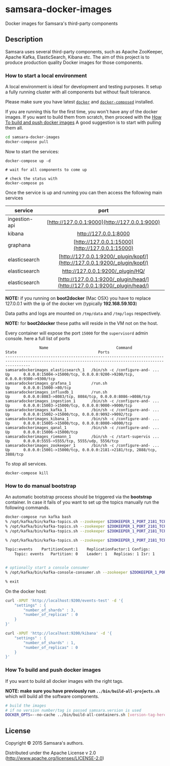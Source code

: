 # samsara-docker-images

Docker images for Samsara's third-party components

## Description

Samsara uses several third-party components, such as Apache ZooKeeper,
Apache Kafka, ElasticSearch, Kibana etc.
The aim of this project is to produce production quality Docker images
for those components.

### How to start a local environment

A local environment is ideal for development and testing purposes.
It setup a fully running cluster with all components but without
fault tolerance.

Please make sure you have latest [`docker`](https://docs.docker.com/)
and [`docker-composed`](https://docs.docker.com/compose/install/)
installed.

If you are running this for the first time, you won't have any
of the docker images. If you want to build them from scratch, then proceed
with the [How To build and push docker images](#how-to-build-and-push-docker-images)
A good suggestion is to start with pulling them all.

```bash
cd samsara-docker-images
docker-compose pull
```

Now to start the services:

```
docker-compose up -d

# wait for all components to come up

# check the status with
docker-compose ps

```

Once the service is up and running you can then access
the following main services

| service       |               port                               |
|---------------|:------------------------------------------------:|
| ingestion-api | [http://127.0.0.1:9000](http://127.0.0.1:9000)   |
| kibana        | [http://127.0.0.1:8000 ](http://127.0.0.1:8000)  |
| graphana	| [http://127.0.0.1:15000](http://127.0.0.1:15000) |
| elasticsearch | [http://127.0.0.1:9200/_plugin/kopf/](http://127.0.0.1:9200/_plugin/kopf/) |
| elasticsearch | [http://127.0.0.1:9200/_plugin/HQ/  ](http://127.0.0.1:9200/_plugin/HQ/  ) |
| elasticsearch | [http://127.0.0.1:9200/_plugin/head/](http://127.0.0.1:9200/_plugin/head/) |

**NOTE:** if you running on **boot2docker** (Mac OSX) you have to
replace 127.0.0.1 with the ip of the docker vm (typically **192.168.59.103**)

Data paths and logs are mounted on `/tmp/data` and `/tmp/logs` respectively.

**NOTE:** for **boot2docker** these paths will reside in the VM not on the host.


Every container will expose the port `15000` for the `supervisord` admin console.
here a full list of ports

```
               Name                              Command               State                                    Ports
-------------------------------------------------------------------------------------------------------------------------------------------------------
samsaradockerimages_elasticsearch_1   /bin/sh -c /configure-and- ...   Up      0.0.0.0:15004->15000/tcp, 0.0.0.0:9200->9200/tcp, 0.0.0.0:9300->9300/tcp
samsaradockerimages_grafana_1         /run.sh                          Up      0.0.0.0:15000->80/tcp
samsaradockerimages_influxdb_1        /run.sh                          Up      0.0.0.0:8083->8083/tcp, 8084/tcp, 0.0.0.0:8086->8086/tcp
samsaradockerimages_ingestion_1       /bin/sh -c /configure-and- ...   Up      0.0.0.0:15003->15000/tcp, 0.0.0.0:9000->9000/tcp
samsaradockerimages_kafka_1           /bin/sh -c /configure-and- ...   Up      0.0.0.0:15002->15000/tcp, 0.0.0.0:9092->9092/tcp
samsaradockerimages_kibana_1          /bin/sh -c /configure-and- ...   Up      0.0.0.0:15005->15000/tcp, 0.0.0.0:8000->8000/tcp
samsaradockerimages_qanal_1           /bin/sh -c /configure-and- ...   Up      0.0.0.0:15006->15000/tcp
samsaradockerimages_riemann_1         /bin/sh -c /start-supervis ...   Up      0.0.0.0:5555->5555/tcp, 5555/udp, 5556/tcp
samsaradockerimages_zookeeper_1       /bin/sh -c /configure-and- ...   Up      0.0.0.0:15001->15000/tcp, 0.0.0.0:2181->2181/tcp, 2888/tcp, 3888/tcp
```

To stop all services.

```
docker-compose kill
```

### How to do manual bootstrap

An automatic bootstrap process should be triggered via the **bootstrap** container.
In case it fails of you want to set up the topics manually run the following commands.

```bash
docker-compose run kafka bash
% /opt/kafka/bin/kafka-topics.sh --zookeeper $ZOOKEEPER_1_PORT_2181_TCP_ADDR --create --topic ingestion --replication-factor 1 --partitions 5
% /opt/kafka/bin/kafka-topics.sh --zookeeper $ZOOKEEPER_1_PORT_2181_TCP_ADDR --create --topic ingestion-kv --replication-factor 1 --partitions 5
% /opt/kafka/bin/kafka-topics.sh --zookeeper $ZOOKEEPER_1_PORT_2181_TCP_ADDR --create --topic events --replication-factor 1 --partitions 5

% /opt/kafka/bin/kafka-topics.sh --zookeeper $ZOOKEEPER_1_PORT_2181_TCP_ADDR --describe

Topic:events	PartitionCount:1	ReplicationFactor:1	Configs:
	Topic: events	Partition: 0	Leader: 1	Replicas: 1	Isr: 1


# optionally start a console consumer
% /opt/kafka/bin/kafka-console-consumer.sh --zookeeper $ZOOKEEPER_1_PORT_2181_TCP_ADDR --topic events

% exit
```

On the docker host:

```bash
curl -XPUT 'http://localhost:9200/events-test' -d '{
    "settings" : {
        "number_of_shards" : 3,
        "number_of_replicas" : 0
    }
}'

curl -XPUT 'http://localhost:9200/kibana' -d '{
    "settings" : {
        "number_of_shards" : 1,
        "number_of_replicas" : 0
    }
}'
```


### How To build and push docker images

If you want to build all docker images with the right tags.

**NOTE: make sure you have previously run `../bin/build-all-projects.sh`**
which will build all the software components.

```bash
# build the images
# if no version number/tag is passed samsara.version is used
DOCKER_OPTS=--no-cache ../bin/build-all-containers.sh [version-tag-here]
```

## License

Copyright © 2015 Samsara's authors.

Distributed under the Apache License v 2.0 (http://www.apache.org/licenses/LICENSE-2.0)
